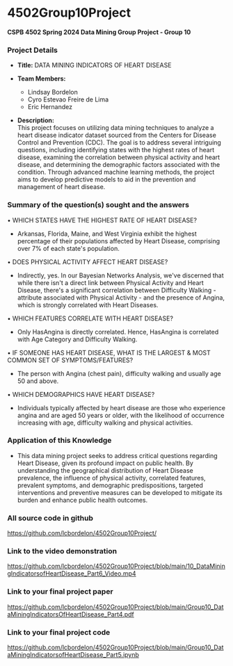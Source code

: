 # 4502Group10Project

**CSPB 4502 Spring 2024 Data Mining Group Project - Group 10**

### Project Details
- **Title:** DATA MINING INDICATORS OF HEART DISEASE
- **Team Members:**
  - Lindsay Bordelon
  - Cyro Estevao Freire de Lima
  - Eric Hernandez
  
- **Description:** 
<br> This project focuses on utilizing data mining techniques to analyze a heart disease indicator dataset sourced from the Centers for Disease Control and Prevention (CDC). The goal is to address several intriguing questions, including identifying states with the highest rates of heart disease, examining the correlation between physical activity and heart disease, and determining the demographic factors associated with the condition. Through advanced machine learning methods, the project aims to develop predictive models to aid in the prevention and management of heart disease.

### Summary of the question(s) sought and the answers

• WHICH STATES HAVE THE HIGHEST RATE OF HEART DISEASE?
- Arkansas, Florida, Maine, and West Virginia exhibit the highest percentage of their populations affected by Heart Disease, comprising over 7% of each state's population.

• DOES PHYSICAL ACTIVITY AFFECT HEART DISEASE?
- Indirectly, yes. In our Bayesian Networks Analysis, we've discerned that while there isn't a direct link between Physical Activity and Heart Disease, there's a significant correlation between Difficulty Walking - attribute associated with Physical Activity - and the presence of Angina, which is strongly correlated with Heart Diseases.

• WHICH FEATURES CORRELATE WITH HEART DISEASE?
- Only HasAngina is directly correlated. Hence, HasAngina is correlated with Age Category and Difficulty Walking.

• IF SOMEONE HAS HEART DISEASE, WHAT IS THE LARGEST & MOST COMMON SET OF
SYMPTOMS/FEATURES?
- The person with Angina (chest pain), difficulty walking and usually age 50 and above.

• WHICH DEMOGRAPHICS HAVE HEART DISEASE?
- Individuals typically affected by heart disease are those who experience angina and are aged 50 years or older, with the likelihood of occurrence increasing with age, difficulty walking and physical activities.

### Application of this Knowledge
- This data mining project seeks to address critical questions regarding Heart Disease, given its profound impact on public health. By understanding the geographical distribution of Heart Disease prevalence, the influence of physical activity, correlated features, prevalent symptoms, and demographic predispositions, targeted interventions and preventive measures can be developed to mitigate its burden and enhance public health outcomes.

### All source code in github
https://github.com/lcbordelon/4502Group10Project/

### Link to the video demonstration
https://github.com/lcbordelon/4502Group10Project/blob/main/10_DataMiningIndicatorsofHeartDisease_Part6_Video.mp4

### Link to your final project paper
https://github.com/lcbordelon/4502Group10Project/blob/main/Group10_DataMiningIndicatorsOfHeartDisease_Part4.pdf

### Link to your final project code
https://github.com/lcbordelon/4502Group10Project/blob/main/Group10_DataMiningIndicatorsofHeartDisease_Part5.ipynb



